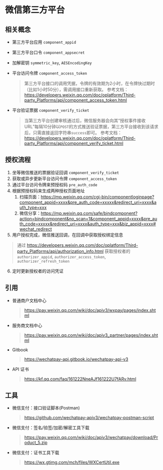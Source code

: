 # 微信第三方平台

## 相关概念

- 第三方平台应用 `component_appid`
- 第三方平台口令 `component_appsecret`
- 加解密钥 `symmetric_key`, `AESEncodingKey`

- 平台访问令牌 `component_access_token`
  > 第三方平台接口的调用凭据，令牌的有效期为2小时，在令牌快过期时（比如1小时50分），需调用接口重新获取。
  > 参考文档：https://developers.weixin.qq.com/doc/oplatform/Third-party_Platforms/api/component_access_token.html

- 平台验证票据 `component_verify_ticket`
  > 当第三方平台创建审核通过后，微信服务器会向其“授权事件接收URL”每隔10分钟以`POST`的方式推送验证票据，第三方平台接收到该请求后，只需直接返回字符串`success`即可。
  > 参考文档：https://developers.weixin.qq.com/doc/oplatform/Third-party_Platforms/api/component_verify_ticket.html

## 授权流程
  1. 坐等微信推送的票据验证回调 `component_verify_ticket`
  2. 获取或异步更新平台访问令牌 `component_access_token`
  3. 通过平台访问令牌来预授权码 `pre_auth_code`
  4. 根据预授权码来生成两种授权页面地址
     1. 扫描页面：https://mp.weixin.qq.com/cgi-bin/componentloginpage?component_appid=xxxx&pre_auth_code=xxxxx&redirect_uri=xxxx&auth_type=xxx
     2. 微信分享：https://mp.weixin.qq.com/safe/bindcomponent?action=bindcomponent&no_scan=1&component_appid=xxxx&pre_auth_code=xxxxx&redirect_uri=xxxx&auth_type=xxx&biz_appid=xxxx#wechat_redirect
  5. 用户授权完成，微信推送回调，在回调中获取授权绑定信息
   > 通过 https://developers.weixin.qq.com/doc/oplatform/Third-party_Platforms/api/authorization_info.html 获取授权者的 `authorizer_appid`, `authorizer_access_token`, `authorizer_refresh_token`
  6. 定时更新授权者的访问凭证


## 引用

- 普通商户文档中心
  > https://pay.weixin.qq.com/wiki/doc/apiv3/wxpay/pages/index.shtml

- 服务商文档中心
  > https://pay.weixin.qq.com/wiki/doc/apiv3_partner/pages/index.shtml

- Gitbook
  > https://wechatpay-api.gitbook.io/wechatpay-api-v3

- API 证书
  > https://kf.qq.com/faq/161222NneAJf161222U7fARv.html


## 工具

- 微信支付：接口验证脚本(Postman)
  > https://github.com/wechatpay-apiv3/wechatpay-postman-script

- 微信支付：签名/验签/加密/解密工具下载
  > https://pay.weixin.qq.com/wiki/doc/apiv3/wechatpay/download/Product_5.zip

- 微信支付：证书工具下载
  > https://wx.gtimg.com/mch/files/WXCertUtil.exe
